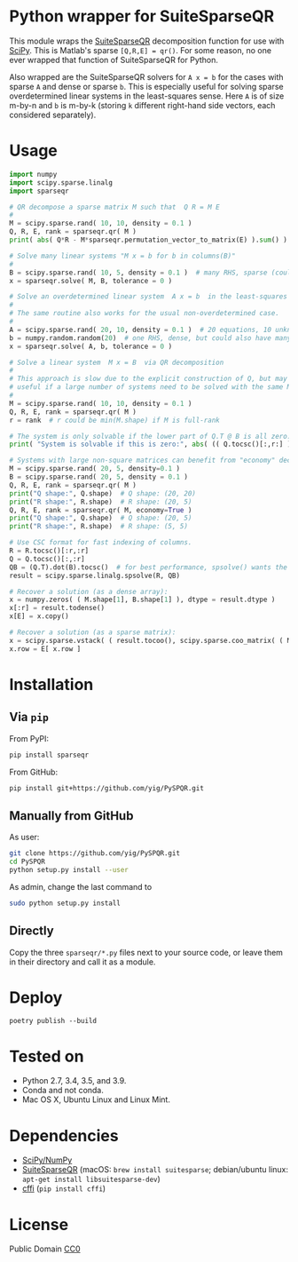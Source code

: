 # Python wrapper for SuiteSparseQR

This module wraps the [SuiteSparseQR](http://faculty.cse.tamu.edu/davis/suitesparse.html)
decomposition function for use with [SciPy](http://www.scipy.org).
This is Matlab's sparse `[Q,R,E] = qr()`.
For some reason, no one ever wrapped that function of SuiteSparseQR for Python.

Also wrapped are the SuiteSparseQR solvers for ``A x = b`` for the cases with sparse `A` and dense or sparse `b`.
This is especially useful for solving sparse overdetermined linear systems in the least-squares sense.
Here `A` is of size m-by-n and `b` is m-by-k (storing `k` different right-hand side vectors, each considered separately).

# Usage

```python
import numpy
import scipy.sparse.linalg
import sparseqr

# QR decompose a sparse matrix M such that  Q R = M E
#
M = scipy.sparse.rand( 10, 10, density = 0.1 )
Q, R, E, rank = sparseqr.qr( M )
print( abs( Q*R - M*sparseqr.permutation_vector_to_matrix(E) ).sum() )  # should be approximately zero

# Solve many linear systems "M x = b for b in columns(B)"
#
B = scipy.sparse.rand( 10, 5, density = 0.1 )  # many RHS, sparse (could also have just one RHS with shape (10,))
x = sparseqr.solve( M, B, tolerance = 0 )

# Solve an overdetermined linear system  A x = b  in the least-squares sense
#
# The same routine also works for the usual non-overdetermined case.
#
A = scipy.sparse.rand( 20, 10, density = 0.1 )  # 20 equations, 10 unknowns
b = numpy.random.random(20)  # one RHS, dense, but could also have many (in shape (20,k))
x = sparseqr.solve( A, b, tolerance = 0 )

# Solve a linear system  M x = B  via QR decomposition
#
# This approach is slow due to the explicit construction of Q, but may be
# useful if a large number of systems need to be solved with the same M.
#
M = scipy.sparse.rand( 10, 10, density = 0.1 )
Q, R, E, rank = sparseqr.qr( M )
r = rank  # r could be min(M.shape) if M is full-rank

# The system is only solvable if the lower part of Q.T @ B is all zero:
print( "System is solvable if this is zero:", abs( (( Q.tocsc()[:,r:] ).T ).dot( B ) ).sum() )

# Systems with large non-square matrices can benefit from "economy" decomposition.
M = scipy.sparse.rand( 20, 5, density=0.1 )
B = scipy.sparse.rand( 20, 5, density = 0.1 )
Q, R, E, rank = sparseqr.qr( M )
print("Q shape:", Q.shape)  # Q shape: (20, 20)
print("R shape:", R.shape)  # R shape: (20, 5)
Q, R, E, rank = sparseqr.qr( M, economy=True )
print("Q shape:", Q.shape)  # Q shape: (20, 5)
print("R shape:", R.shape)  # R shape: (5, 5)

# Use CSC format for fast indexing of columns.
R = R.tocsc()[:r,:r]
Q = Q.tocsc()[:,:r]
QB = (Q.T).dot(B).tocsc()  # for best performance, spsolve() wants the RHS to be in CSC format.
result = scipy.sparse.linalg.spsolve(R, QB)

# Recover a solution (as a dense array):
x = numpy.zeros( ( M.shape[1], B.shape[1] ), dtype = result.dtype )
x[:r] = result.todense()
x[E] = x.copy()

# Recover a solution (as a sparse matrix):
x = scipy.sparse.vstack( ( result.tocoo(), scipy.sparse.coo_matrix( ( M.shape[1] - rank, B.shape[1] ), dtype = result.dtype ) ) )
x.row = E[ x.row ]
```

# Installation

## Via `pip`

From PyPI:

```bash
pip install sparseqr
```

From GitHub:

```bash
pip install git+https://github.com/yig/PySPQR.git
```

## Manually from GitHub

As user:

```bash
git clone https://github.com/yig/PySPQR.git
cd PySPQR
python setup.py install --user
```

As admin, change the last command to

```bash
sudo python setup.py install
```

## Directly

Copy the three `sparseqr/*.py` files next to your source code,
or leave them in their directory and call it as a module.


# Deploy

    poetry publish --build


# Tested on

 - Python 2.7, 3.4, 3.5, and 3.9.
 - Conda and not conda.
 - Mac OS X, Ubuntu Linux and Linux Mint.


# Dependencies

* [SciPy/NumPy](http://www.scipy.org)
* [SuiteSparseQR](http://faculty.cse.tamu.edu/davis/suitesparse.html) (macOS: `brew install suitesparse`; debian/ubuntu linux: `apt-get install libsuitesparse-dev`)
* [cffi](http://cffi.readthedocs.io/) (`pip install cffi`)

# License

Public Domain [CC0](http://creativecommons.org/publicdomain/zero/1.0/)
